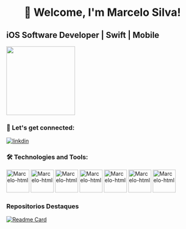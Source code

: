 <h1 align= "center">   Welcome, I'm Marcelo Silva! </h1>

## iOS Software Developer | Swift | Mobile 
 
 <div>
 
<img height="180em" src="https://github-readme-stats.vercel.app/api?username=marcelossv&show_icons=true&theme=onedark"/>

 </div>
   

### 📲 Let's get connected:
 
 [![linkdin](https://img.shields.io/badge/LinkedIn-0077B5?style=for-the-badge&logo=linkedin&logoColor=white)](https://www.linkedin.com/in/marcelossv/)

 
### 🛠 Technologies and Tools:
 
 <div>
 <img align= "centeer" alt="Marcelo-html" height= "60" widht= "60" src="https://cdn.jsdelivr.net/gh/devicons/devicon/icons/swift/swift-original.svg"/>
  <img align= "centeer" alt="Marcelo-html" height= "60" widht= "60" src="https://cdn.jsdelivr.net/gh/devicons/devicon/icons/xcode/xcode-original.svg"/>
 <img align= "centeer" alt="Marcelo-html" height= "60" widht= "60" src="https://cdn.jsdelivr.net/gh/devicons/devicon/icons/firebase/firebase-plain-wordmark.svg"/>
  <img align= "centeer" alt="Marcelo-html" height= "60" widht= "60" src="https://cdn.jsdelivr.net/gh/devicons/devicon/icons/figma/figma-original.svg" />
 <img align= "centeer" alt="Marcelo-html" height= "60" widht= "60" src="https://cdn.jsdelivr.net/gh/devicons/devicon/icons/photoshop/photoshop-line.svg" />
 <img align= "centeer" alt="Marcelo-html" height= "60" widht= "60" src="https://cdn.jsdelivr.net/gh/devicons/devicon/icons/trello/trello-plain-wordmark.svg" />
 <img align= "centeer" alt="Marcelo-html" height= "60" widht= "60" src="https://cdn.jsdelivr.net/gh/devicons/devicon/icons/git/git-plain.svg" />
 <div>
 
  
### Repositorios Destaques
  [![Readme Card](https://github-readme-stats.vercel.app/api/pin/?username=anuraghazra&repo=github-readme-stats)](https://github.com/anuraghazra/github-readme-stats)
